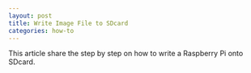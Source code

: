 ```yaml
---
layout: post
title: Write Image File to SDcard
categories: how-to
---
```


This article share the step by step on how to write a Raspberry Pi onto SDcard.
